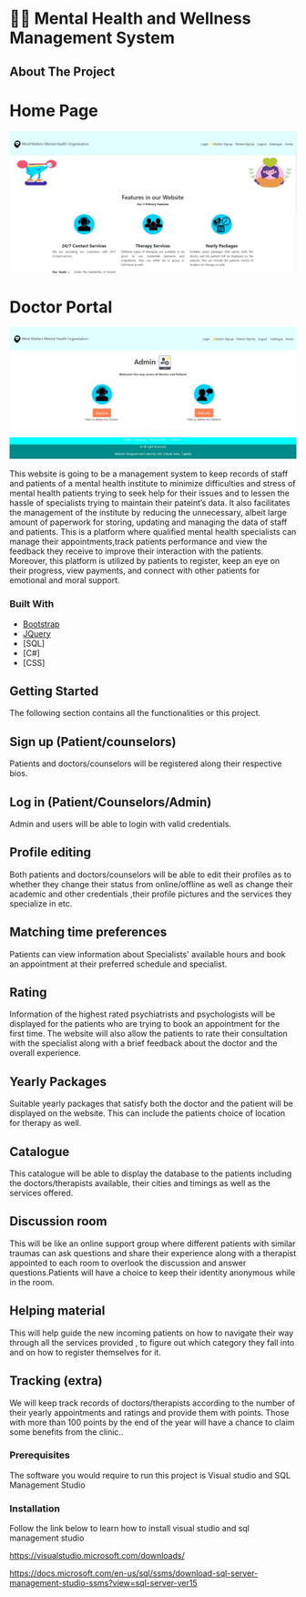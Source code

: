 # 👨‍⚕️ Mental Health and Wellness Management System



<!-- ABOUT THE PROJECT -->
## About The Project

# Home Page
![Home page](https://github.com/Ubaid1999/Mental-Health-Organization/blob/main/Home.JPG)

# Doctor Portal
![Doctor Portal](https://github.com/Ubaid1999/Mental-Health-Organization/blob/main/Doctor%20Portal.JPG)

This website is going to be a management system to keep records of staff and patients of a mental health institute to minimize difficulties and stress of mental health patients trying to seek help for their issues and to lessen the hassle of specialists trying to maintain their pateint’s data. It also facilitates the management of the institute by reducing the unnecessary, albeit large amount of paperwork for storing, updating and managing the data of staff and patients. This is a platform where qualified mental health specialists can manage their appointments,track patients performance and view the feedback they receive to improve their interaction with the patients. Moreover, this platform is utilized by patients to register, keep an eye on their progress, view payments, and connect with other patients for emotional and moral support.


### Built With

* [Bootstrap](https://getbootstrap.com)
* [JQuery](https://jquery.com)
* [SQL] 
* [C#]
* [CSS] 



<!-- GETTING STARTED -->
## Getting Started

The following section contains all the functionalities or this project.
## Sign up (Patient/counselors)
Patients and doctors/counselors will be registered along their respective bios.
## Log in (Patient/Counselors/Admin)
Admin and users will be able to login with valid credentials.
## Profile editing 
Both patients and doctors/counselors will be able to edit their profiles as to whether they change their status from online/offline as well as change their academic and other  credentials ,their  profile pictures and the services they specialize in etc.
## Matching time preferences 
Patients can view information about Specialists' available hours and book an appointment at their preferred schedule and specialist.  
## Rating 
Information of the highest rated psychiatrists and psychologists will be displayed for the patients who are trying to book an appointment for the first time. The website will also allow the patients to rate their consultation with the specialist along with a brief feedback about the doctor and the overall experience.
## Yearly Packages
Suitable yearly packages that satisfy both the doctor and the patient will be displayed on the website. This can include the patients choice of location for therapy as well. 
## Catalogue
This catalogue will be able to display the database to the patients including the doctors/therapists available, their cities and timings as well as the services offered.
## Discussion room 
This will be like an online support group where different patients with similar traumas can ask questions and share their experience along with a therapist appointed to each room to overlook the discussion and answer questions.Patients will have a choice to keep their identity anonymous while in the room.
## Helping material
This will help guide the new incoming patients on how to navigate their way through all the services provided , to figure out which category they fall into and on how to register themselves for it.
## Tracking (extra)
We will keep track records of doctors/therapists according to the number of their  yearly appointments and ratings and provide them with points. Those with more than 100 points by the end of the year will have a chance to claim some benefits from the clinic..



### Prerequisites

The software you would require to run this project is 
Visual studio
and SQL Management Studio

### Installation

Follow the link below to learn how to install visual studio and sql management studio

https://visualstudio.microsoft.com/downloads/

https://docs.microsoft.com/en-us/sql/ssms/download-sql-server-management-studio-ssms?view=sql-server-ver15
